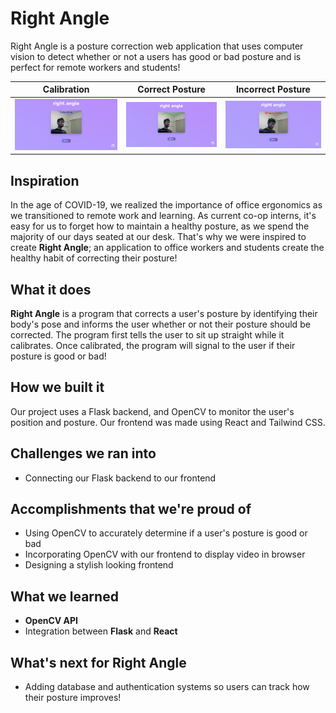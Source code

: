 # Right Angle
Right Angle is a posture correction web application that uses computer vision to detect whether or not a users has good or bad posture and is perfect for remote workers and students!

Calibration           |  Correct Posture         |  Incorrect Posture
:-------------------------:|:-------------------------:|:-------------------------:
<img src="client/src/assets/Calibrate.png" alt="calibration" width="100%"/>  |  <img src="client/src/assets/Correct.png" alt="correct_posture" width="100%"/> |  <img src="client/src/assets/Incorrect.png" alt="incorrect_posture" width="100%"/> 
## Inspiration
In the age of COVID-19, we realized the importance of office ergonomics as we transitioned to remote work and learning. As current co-op interns, it's easy for us to forget how to maintain a healthy posture, as we spend the majority of our days seated at our desk. That's why we were inspired to create **Right Angle**; an application to office workers and students create the healthy habit of correcting their posture!
  
## What it does
**Right Angle** is a program that corrects a user's posture by identifying their body's pose and informs the user whether or not their posture should be corrected. The program first tells the user to sit up straight while it calibrates. Once calibrated, the program will signal to the user if their posture is good or bad!

## How we built it
Our project uses a Flask backend, and OpenCV to monitor the user's position and posture. Our frontend was made using React and Tailwind CSS.

## Challenges we ran into
- Connecting our Flask backend to our frontend

## Accomplishments that we're proud of
- Using OpenCV to accurately determine if a user's posture is good or bad
- Incorporating OpenCV with our frontend to display video in browser
- Designing a stylish looking frontend

## What we learned
- **OpenCV API**
- Integration between **Flask** and **React**

## What's next for Right Angle
- Adding database and authentication systems so users can track how their posture improves!

